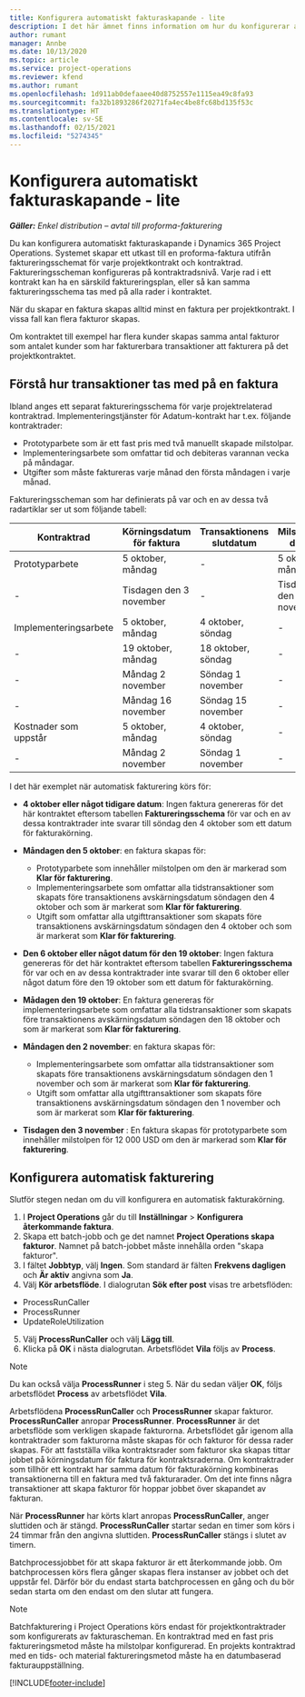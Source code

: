 ```yaml
---
title: Konfigurera automatiskt fakturaskapande - lite
description: I det här ämnet finns information om hur du konfigurerar automatiskt skapande av proforma-fakturor.
author: rumant
manager: Annbe
ms.date: 10/13/2020
ms.topic: article
ms.service: project-operations
ms.reviewer: kfend
ms.author: rumant
ms.openlocfilehash: 1d911ab0defaaee40d8752557e1115ea49c8fa93
ms.sourcegitcommit: fa32b1893286f20271fa4ec4be8fc68bd135f53c
ms.translationtype: HT
ms.contentlocale: sv-SE
ms.lasthandoff: 02/15/2021
ms.locfileid: "5274345"
---
```

# <a name="configure-automatic-invoice-creation---lite"></a>Konfigurera automatiskt fakturaskapande - lite
 
_**Gäller:** Enkel distribution – avtal till proforma-fakturering_

Du kan konfigurera automatiskt fakturaskapande i Dynamics 365 Project Operations. Systemet skapar ett utkast till en proforma-faktura utifrån faktureringsschemat för varje projektkontrakt och kontraktrad. Faktureringsscheman konfigureras på kontraktradsnivå. Varje rad i ett kontrakt kan ha en särskild faktureringsplan, eller så kan samma faktureringsschema tas med på alla rader i kontraktet.

När du skapar en faktura skapas alltid minst en faktura per projektkontrakt. I vissa fall kan flera fakturor skapas.

Om kontraktet till exempel har flera kunder skapas samma antal fakturor som antalet kunder som har fakturerbara transaktioner att fakturera på det projektkontraktet.

## <a name="understand-how-transactions-are-included-on-an-invoice"></a>Förstå hur transaktioner tas med på en faktura 

Ibland anges ett separat faktureringsschema för varje projektrelaterad kontraktrad. Implementeringstjänster för Adatum-kontrakt har t.ex. följande kontraktrader:

- Prototyparbete som är ett fast pris med två manuellt skapade milstolpar.
- Implementeringsarbete som omfattar tid och debiteras varannan vecka på måndagar.
- Utgifter som måste faktureras varje månad den första måndagen i varje månad.

Faktureringsscheman som har definierats på var och en av dessa två radartiklar ser ut som följande tabell:

| Kontraktrad | Körningsdatum för faktura | Transaktionens slutdatum | Milstolpens datum | Milstolpebelopp |
| --- | --- | --- | --- | --- |
| Prototyparbete | 5 oktober, måndag | - | 5 oktober, måndag | 5000 USD |
| - | Tisdagen den 3 november | - | Tisdagen den 3 november | 12,000 USD |
| Implementeringsarbete | 5 oktober, måndag | 4 oktober, söndag | - | - |
| - | 19 oktober, måndag | 18 oktober, söndag | - | - |
| - | Måndag 2 november | Söndag 1 november | - | - |
| - | Måndag 16 november | Söndag 15 november | - | - |
| Kostnader som uppstår | 5 oktober, måndag | 4 oktober, söndag | - | - |
| - | Måndag 2 november | Söndag 1 november | - | - |

I det här exemplet när automatisk fakturering körs för:

- **4 oktober eller något tidigare datum**: Ingen faktura genereras för det här kontraktet eftersom tabellen **Faktureringsschema** för var och en av dessa kontraktrader inte svarar till söndag den 4 oktober som ett datum för fakturakörning.
- **Måndagen den 5 oktober**: en faktura skapas för:

    - Prototyparbete som innehåller milstolpen om den är markerad som **Klar för fakturering**.
    - Implementeringsarbete som omfattar alla tidstransaktioner som skapats före transaktionens avskärningsdatum söndagen den 4 oktober och som är markerat som **Klar för fakturering**.
    - Utgift som omfattar alla utgifttransaktioner som skapats före transaktionens avskärningsdatum söndagen den 4 oktober och som är markerat som **Klar för fakturering**.
  
- **Den 6 oktober eller något datum för den 19 oktober**: Ingen faktura genereras för det här kontraktet eftersom tabellen **Faktureringsschema** för var och en av dessa kontraktrader inte svarar till den 6 oktober eller något datum före den 19 oktober som ett datum för fakturakörning.
- **Mådagen den 19 oktober**: En faktura genereras för implementeringsarbete som omfattar alla tidstransaktioner som skapats före transaktionens avskärningsdatum söndagen den 18 oktober och som är markerat som **Klar för fakturering**.
- **Måndagen den 2 november**: en faktura skapas för:

    - Implementeringsarbete som omfattar alla tidstransaktioner som skapats före transaktionens avskärningsdatum söndagen den 1 november och som är markerat som **Klar för fakturering**.
    - Utgift som omfattar alla utgifttransaktioner som skapats före transaktionens avskärningsdatum söndagen den 1 november och som är markerat som **Klar för fakturering**.

- **Tisdagen den 3 november** : En faktura skapas för prototyparbete som innehåller milstolpen för 12 000 USD om den är markerad som **Klar för fakturering**.

## <a name="configure-automatic-invoicing"></a>Konfigurera automatisk fakturering

Slutför stegen nedan om du vill konfigurera en automatisk fakturakörning.

1. I **Project Operations** går du till **Inställningar** > **Konfigurera återkommande faktura**.
2. Skapa ett batch-jobb och ge det namnet **Project Operations skapa fakturor**. Namnet på batch-jobbet måste innehålla orden "skapa fakturor".
3. I fältet **Jobbtyp**, välj **Ingen**. Som standard är fälten **Frekvens dagligen** och **Är aktiv** angivna som **Ja**.
4. Välj **Kör arbetsflöde**. I dialogrutan **Sök efter post** visas tre arbetsflöden:

- ProcessRunCaller
- ProcessRunner
- UpdateRoleUtilization

5. Välj **ProcessRunCaller** och välj **Lägg till**.
6. Klicka på **OK** i nästa dialogrutan. Arbetsflödet **Vila** följs av **Process**. 

> [!NOTE]
> Du kan också välja **ProcessRunner** i steg 5. När du sedan väljer **OK**, följs arbetsflödet **Process** av arbetsflödet **Vila**.

Arbetsflödena **ProcessRunCaller** och **ProcessRunner** skapar fakturor. **ProcessRunCaller** anropar **ProcessRunner**. **ProcessRunner** är det arbetsflöde som verkligen skapade fakturorna. Arbetsflödet går igenom alla kontraktrader som fakturorna måste skapas för och fakturor för dessa rader skapas. För att fastställa vilka kontraktsrader som fakturor ska skapas tittar jobbet på körningsdatum för faktura för kontraktsraderna. Om kontraktrader som tillhör ett kontrakt har samma datum för fakturakörning kombineras transaktionerna till en faktura med två fakturarader. Om det inte finns några transaktioner att skapa fakturor för hoppar jobbet över skapandet av fakturan.

När **ProcessRunner** har körts klart anropas **ProcessRunCaller**, anger sluttiden och är stängd. **ProcessRunCaller** startar sedan en timer som körs i 24 timmar från den angivna sluttiden. **ProcessRunCaller** stängs i slutet av timern.

Batchprocessjobbet för att skapa fakturor är ett återkommande jobb. Om batchprocessen körs flera gånger skapas flera instanser av jobbet och det uppstår fel. Därför bör du endast starta batchprocessen en gång och du bör sedan starta om den endast om den slutar att fungera.

> [!NOTE]
> Batchfakturering i Project Operations körs endast för projektkontraktrader som konfigurerats av fakturascheman. En kontraktrad med en fast pris faktureringsmetod måste ha milstolpar konfigurerad. En projekts kontraktrad med en tids- och material faktureringsmetod måste ha en datumbaserad fakturauppställning.


[!INCLUDE[footer-include](../../includes/footer-banner.md)]